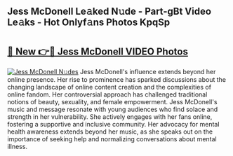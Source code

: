 ## Jess McDonell Le𝚊ked N𝚞de - Part-gBt Video Le𝚊ks - Hot Onlyf𝚊ns Photos KpqSp

# <h2><a href="http://ab3607.deff.icu/?id=Jess+McDonell">🔗 New 👉🔴 Jess McDonell VIDEO Photos</a></h2>

[![Jess McDonell N𝚞des](https://i.imgur.com/rIISA9y.gif)](http://ab3607.deff.icu/?id=Jess+McDonell)
Jess McDonell's influence extends beyond her online presence. Her rise to prominence has sparked discussions about the changing landscape of online content creation and the complexities of online fandom. Her controversial approach has challenged traditional notions of beauty, sexuality, and female empowerment. Jess McDonell's music and message resonate with young audiences who find solace and strength in her vulnerability. She actively engages with her fans online, fostering a supportive and inclusive community. Her advocacy for mental health awareness extends beyond her music, as she speaks out on the importance of seeking help and normalizing conversations about mental illness.
